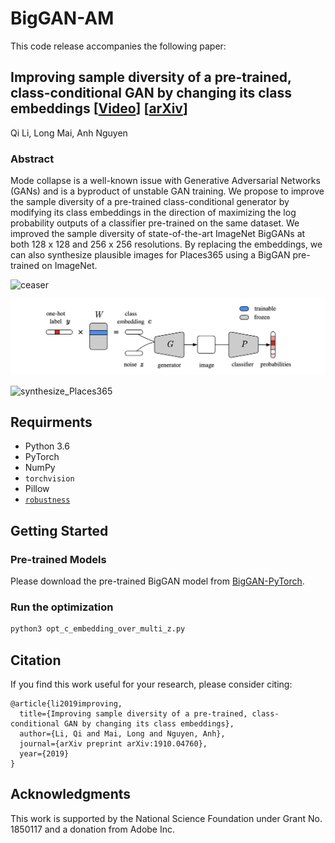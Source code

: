 # BigGAN-AM

This code release accompanies the following paper:

## Improving sample diversity of a pre-trained, class-conditional GAN by changing its class embeddings \[[Video](https://youtu.be/y5bDc-dbNjg)\]  \[[arXiv](https://arxiv.org/abs/1910.04760)\]

Qi Li, Long Mai, Anh Nguyen

### Abstract
Mode collapse is a well-known issue with Generative Adversarial Networks (GANs) and is a byproduct of unstable GAN training. We propose to improve the sample diversity of a pre-trained class-conditional generator by modifying its class embeddings in the direction of maximizing the log probability outputs of a classifier pre-trained on the same dataset. We improved the sample diversity of state-of-the-art ImageNet BigGANs at both 128 x 128 and 256 x 256 resolutions. By replacing the embeddings, we can also synthesize plausible images for Places365 using a BigGAN pre-trained on ImageNet.

![ceaser](/doc/ceaser_daisy.png)

![framework](/doc/framework.png)

![synthesize_Places365](/doc/synthesize_new_dataset_images.png)

## Requirments

* Python 3.6
* PyTorch
* NumPy
* `torchvision`
* Pillow
* [`robustness`](https://github.com/MadryLab/robustness)

## Getting Started

### Pre-trained Models
Please download the pre-trained BigGAN model from [BigGAN-PyTorch](https://drive.google.com/file/d/1nAle7FCVFZdix2--ks0r5JBkFnKw8ctW/view).

### Run the optimization

```bash
python3 opt_c_embedding_over_multi_z.py
```

## Citation
If you find this work useful for your research, please consider citing:
```
@article{li2019improving,
  title={Improving sample diversity of a pre-trained, class-conditional GAN by changing its class embeddings},
  author={Li, Qi and Mai, Long and Nguyen, Anh},
  journal={arXiv preprint arXiv:1910.04760},
  year={2019}
}
```

## Acknowledgments
This work is supported by the National Science Foundation under Grant No. 1850117 and a donation from Adobe Inc.
